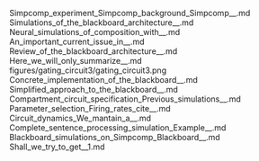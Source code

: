 Simpcomp_experiment_Simpcomp_background_Simpcomp__.md
Simulations_of_the_blackboard_architecture__.md
Neural_simulations_of_composition_with__.md
An_important_current_issue_in__.md
Review_of_the_blackboard_architecture__.md
Here_we_will_only_summarize__.md
figures/gating_circuit3/gating_circuit3.png
Concrete_implementation_of_the_blackboard__.md
Simplified_approach_to_the_blackboard__.md
Compartment_circuit_specification_Previous_simulations__.md
Parameter_selection_Firing_rates_cite__.md
Circuit_dynamics_We_mantain_a__.md
Complete_sentence_processing_simulation_Example__.md
Blackboard_simulations_on_Simpcomp_Blackboard__.md
Shall_we_try_to_get__1.md